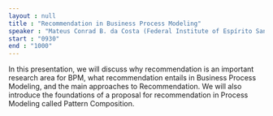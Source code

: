 ```yaml
---
layout : null
title : "Recommendation in Business Process Modeling"
speaker : "Mateus Conrad B. da Costa (Federal Institute of Espírito Santo, Brazil)" 
start : "0930"
end : "1000"
---
```

In this presentation, we will discuss why recommendation is an important research area for BPM, what recommendation entails in Business Process Modeling, and the main approaches to Recommendation. We will also introduce the foundations of a proposal for recommendation in Process Modeling called Pattern Composition.